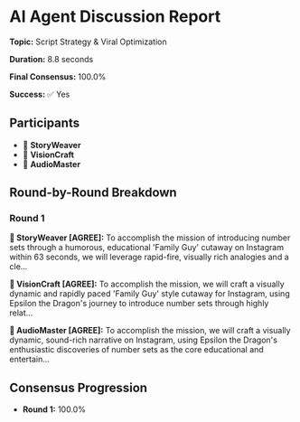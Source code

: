 # AI Agent Discussion Report

**Topic:** Script Strategy & Viral Optimization

**Duration:** 8.8 seconds

**Final Consensus:** 100.0%

**Success:** ✅ Yes

## Participants

- 📝 **StoryWeaver**
- 🎨 **VisionCraft**
- 🎵 **AudioMaster**

## Round-by-Round Breakdown

### Round 1

**📝 StoryWeaver [AGREE]:** To accomplish the mission of introducing number sets through a humorous, educational 'Family Guy' cutaway on Instagram within 63 seconds, we will leverage rapid-fire, visually rich analogies and a cle...

**🎨 VisionCraft [AGREE]:** To accomplish the mission, we will craft a visually dynamic and rapidly paced 'Family Guy' style cutaway for Instagram, using Epsilon the Dragon's journey to introduce number sets through highly relat...

**🎵 AudioMaster [AGREE]:** To accomplish the mission, we will craft a visually dynamic, sound-rich narrative on Instagram, using Epsilon the Dragon's enthusiastic discoveries of number sets as the core educational and entertain...

## Consensus Progression

- **Round 1:** 100.0%
